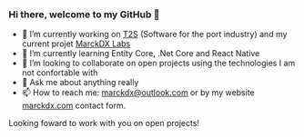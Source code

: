 ### Hi there, welcome to my GitHub 👋

- 🔭 I’m currently working on [T2S](https://www.t2s.com.br) (Software for the port industry) and my current projet [MarckDX Labs](https://marckdx.com/en/labs.html)
- 🌱 I’m currently learning Entity Core, .Net Core and React Native
- 👯 I’m looking to collaborate on open projects using the technologies I am not confortable with
- 💬 Ask me about anything really
- 📫 How to reach me: marckdx@outlook.com or by my website [marckdx.com](https://marckdx.com) contact form.

Looking foward to work with you on open projects!
